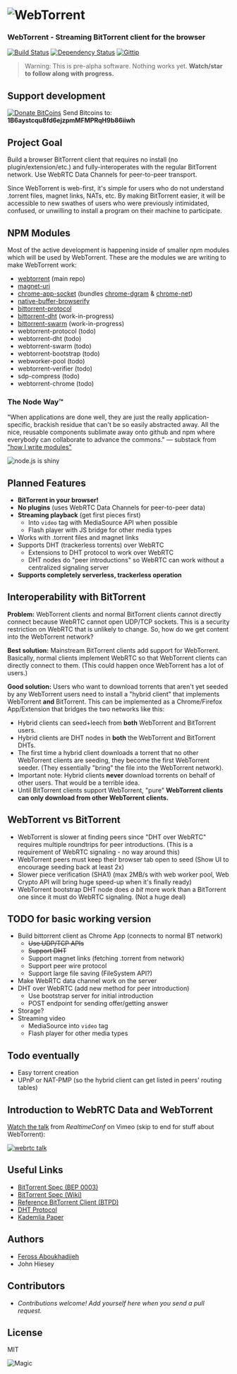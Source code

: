 # ![WebTorrent](https://raw.github.com/feross/webtorrent/master/img/wordmark.png)
### WebTorrent - Streaming BitTorrent client for the browser

[![Build Status](https://travis-ci.org/feross/webtorrent.png?branch=master)](https://travis-ci.org/feross/webtorrent)
[![Dependency Status](https://david-dm.org/feross/webtorrent.png)](https://david-dm.org/feross/webtorrent)
[![Gittip](http://img.shields.io/gittip/feross.png)](https://www.gittip.com/feross/)

> Warning: This is pre-alpha software. Nothing works yet. **Watch/star to follow along with progress.**

## Support development

[![Donate BitCoins](https://raw.github.com/feross/webtorrent/master/img/bitcoin.png)](https://coinbase.com/checkouts/7c683397e33166651dedfebee6fb0f96) Send Bitcoins to: **1B6aystcqu8fd6ejzpmMFMPRqH9b86iiwh**

## Project Goal

Build a browser BitTorrent client that requires no install (no plugin/extension/etc.) and fully-interoperates with the regular BitTorrent network. Use WebRTC Data Channels for peer-to-peer transport.

Since WebTorrent is web-first, it's simple for users who do not understand .torrent files, magnet links, NATs, etc. By making BitTorrent easier, it will be accessible to new swathes of users who were previously intimidated, confused, or unwilling to install a program on their machine to participate.

## NPM Modules

Most of the active development is happening inside of smaller npm modules which will be used by WebTorrent. These are the modules we are writing to make WebTorrent work:

- [webtorrent](https://github.com/feross/webtorrent) (main repo)
- [magnet-uri](https://github.com/feross/magnet-uri)
- [chrome-app-socket](https://github.com/feross/chrome-app-socket) (bundles [chrome-dgram](https://github.com/feross/chrome-dgram) & [chrome-net](https://github.com/feross/chrome-net))
- [native-buffer-browserify](https://github.com/feross/native-buffer-browserify)
- [bittorrent-protocol](https://github.com/feross/bittorrent-protocol)
- [bittorrent-dht](https://github.com/feross/bittorrent-dht) (work-in-progress)
- [bittorrent-swarm](https://github.com/feross/bittorrent-swarm) (work-in-progress)
- webtorrent-protocol (todo)
- webtorrent-dht (todo)
- webtorrent-swarm (todo)
- webtorrent-bootstrap (todo)
- webworker-pool (todo)
- webtorrent-verifier (todo)
- sdp-compress (todo)
- webtorrent-chrome (todo)

### The Node Way&trade;

"When applications are done well, they are just the really application-specific, brackish residue that can't be so easily abstracted away. All the nice, reusable components sublimate away onto github and npm where everybody can collaborate to advance the commons." — substack from ["how I write modules"](http://substack.net/how_I_write_modules)

![node.js is shiny](http://feross.net/x/node.gif)

## Planned Features

- **BitTorrent in your browser!**
- **No plugins** (uses WebRTC Data Channels for peer-to-peer data)
- **Streaming playback** (get first pieces first)
  - Into `video` tag with MediaSource API when possible
  - Flash player with JS bridge for other media types
- Works with .torrent files and magnet links
- Supports DHT (trackerless torrents) over WebRTC
  - Extensions to DHT protocol to work over WebRTC
  - DHT nodes do "peer introductions" so WebRTC can work without a centralized signaling server
- **Supports completely serverless, trackerless operation**


## Interoperability with BitTorrent

**Problem:** WebTorrent clients and normal BitTorrent clients cannot directly connect because WebRTC cannot open UDP/TCP sockets. This is a security restriction on WebRTC that is unlikely to change. So, how do we get content into the WebTorrent network?

**Best solution:** Mainstream BitTorrent clients add support for WebTorrent. Basically, normal clients implement WebRTC so that WebTorrent clients can directly connect to them. (This could happen once WebTorrent has a lot of users.)

**Good solution:** Users who want to download torrents that aren't yet seeded by any WebTorrent users need to install a "hybrid client" that implements WebTorrent **and** BitTorrent. This can be implemented as a Chrome/Firefox App/Extension that bridges the two networks like this:

  - Hybrid clients can seed+leech from **both** WebTorrent and BitTorrent users.
  - Hybrid clients are DHT nodes in **both** the WebTorrent and BitTorrent DHTs.
  - The first time a hybrid client downloads a torrent that no other WebTorrent clients are seeding, they become the first WebTorrent seeder. (They essentially "bring" the file into the WebTorrent network).
  - Important note: Hybrid clients **never** download torrents on behalf of other users. That would be a terrible idea.
  - Until BitTorrent clients support WebTorrent, "pure" **WebTorrent clients can only download from other WebTorrent clients.**


## WebTorrent vs BitTorrent

- WebTorrent is slower at finding peers since "DHT over WebRTC" requires multiple roundtrips for peer introductions. (This is a requirement of WebRTC signaling - no way around this)
- WebTorrent peers must keep their browser tab open to seed (Show UI to encourage seeding back at least 2x)
- Slower piece verification (SHA1) (max 2MB/s with web worker pool, Web Crypto API will bring huge speed-up when it's finally ready)
- WebTorrent bootstrap DHT node does *a bit* more work than a BitTorrent one since it must do WebRTC signaling. (Not a huge deal)


## TODO for basic working version

- Build bittorrent client as Chrome App (connects to normal BT network)
  - ~~Use UDP/TCP APIs~~
  - ~~Support DHT~~
  - Support magnet links (fetching .torrent from network)
  - Support peer wire protocol
  - Support large file saving (FileSystem API?)
- Make WebRTC data channel work on the server
- DHT over WebRTC (add new method for peer introduction)
  - Use bootstrap server for initial introduction
  - POST endpoint for sending offer/getting answer
- Storage?
- Streaming video
  - MediaSource into `video` tag
  - Flash player for other media types


## Todo eventually

- Easy torrent creation
- UPnP or NAT-PMP (so the hybrid client can get listed in peers' routing tables)


## Introduction to WebRTC Data and WebTorrent

[Watch the talk](https://vimeo.com/77265280) from *RealtimeConf* on Vimeo (skip to end for stuff about WebTorrent):

[![webrtc talk](https://raw.github.com/feross/webtorrent/master/img/webrtc-talk.png)](https://vimeo.com/77265280)


## Useful Links

- [BitTorrent Spec (BEP 0003)](http://www.bittorrent.org/beps/bep_0003.html)
- [BitTorrent Spec (Wiki)](https://wiki.theory.org/BitTorrentSpecification)
- [Reference BitTorrent Client (BTPD)](https://github.com/btpd/btpd)
- [DHT Protocol](http://www.bittorrent.org/beps/bep_0005.html)
- [Kademlia Paper](http://pdos.csail.mit.edu/~petar/papers/maymounkov-kademlia-lncs.pdf)


## Authors

- [Feross Aboukhadijeh](http://feross.org)
- John Hiesey


## Contributors

- *Contributions welcome! Add yourself here when you send a pull request.*

## License

MIT

![Magic](https://raw.github.com/feross/webtorrent/master/img/logo.png)
